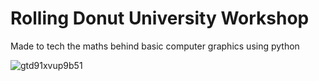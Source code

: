 # Rolling Donut University Workshop
Made to tech the maths behind basic computer graphics using python

![gtd91xvup9b51](https://github.com/user-attachments/assets/50e9b4c4-0da7-40d3-a2c2-c1637b33ff8d)
